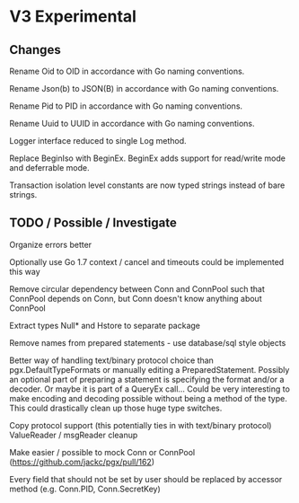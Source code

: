 # V3 Experimental

## Changes

Rename Oid to OID in accordance with Go naming conventions.

Rename Json(b) to JSON(B) in accordance with Go naming conventions.

Rename Pid to PID in accordance with Go naming conventions.

Rename Uuid to UUID in accordance with Go naming conventions.

Logger interface reduced to single Log method.

Replace BeginIso with BeginEx. BeginEx adds support for read/write mode and deferrable mode.

Transaction isolation level constants are now typed strings instead of bare strings.

## TODO / Possible / Investigate

Organize errors better

Optionally use Go 1.7 context / cancel and timeouts could be implemented this way

Remove circular dependency between Conn and ConnPool such that ConnPool depends on Conn, but Conn doesn't know anything about ConnPool

Extract types Null* and Hstore to separate package

Remove names from prepared statements - use database/sql style objects

Better way of handling text/binary protocol choice than pgx.DefaultTypeFormats or manually editing a PreparedStatement. Possibly an optional part of preparing a statement is specifying the format and/or a decoder. Or maybe it is part of a QueryEx call... Could be very interesting to make encoding and decoding possible without being a method of the type. This could drastically clean up those huge type switches.

Copy protocol support (this potentially ties in with text/binary protocol)
ValueReader / msgReader cleanup

Make easier / possible to mock Conn or ConnPool (https://github.com/jackc/pgx/pull/162)

Every field that should not be set by user should be replaced by accessor method (e.g. Conn.PID, Conn.SecretKey)
